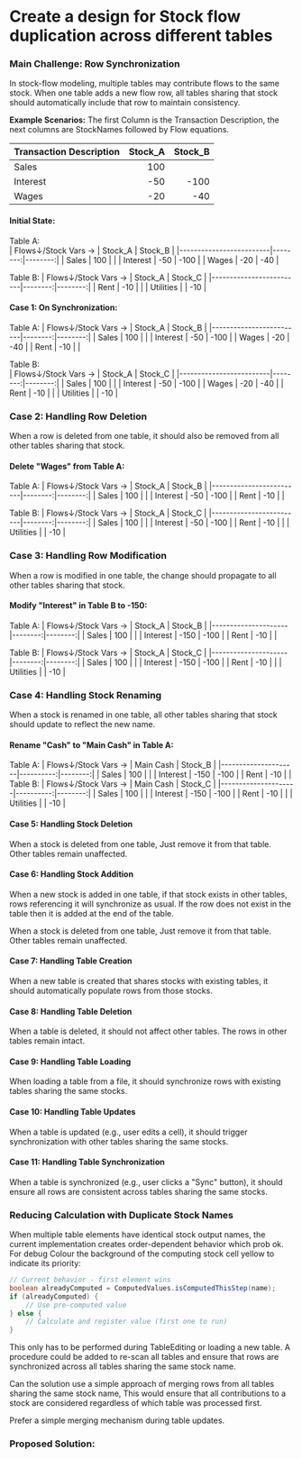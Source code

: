 # Create a design for Stock flow duplication across different tables

### Main Challenge: Row Synchronization

In stock-flow modeling, multiple tables may contribute flows to the same stock. When one table adds a new flow row, all tables sharing that stock should automatically include that row to maintain consistency.

**Example Scenarios:**
The first Column is the Transaction Description, the next columns are StockNames followed by Flow equations.

| Transaction Description | Stock_A | Stock_B |
|-------------------------|--------:|--------:|   
| Sales                   | 100     |         |
| Interest                | -50     | -100    |
| Wages                   | -20     | -40     |

#### Initial State:

Table A:      
| Flows↓/Stock Vars →     | Stock_A | Stock_B |
|-------------------------|--------:|--------:|
| Sales                   | 100     |         |
| Interest                | -50     | -100    |
| Wages                   | -20     | -40     |


Table B: 
| Flows↓/Stock Vars →     | Stock_A | Stock_C |
|-------------------------|--------:|--------:|
| Rent                    | -10     |         |
| Utilities               |         | -10     |


#### Case 1: On Synchronization:

Table A:
| Flows↓/Stock Vars →     | Stock_A | Stock_B |
|-------------------------|--------:|--------:|
| Sales                   | 100     |         |
| Interest                | -50     | -100    |
| Wages                   | -20     | -40     |
| Rent                    | -10     |         |


Table B:  
| Flows↓/Stock Vars →     | Stock_A | Stock_C |
|-------------------------|--------:|--------:|
| Sales                   | 100     |         |
| Interest                | -50     | -100    |
| Wages                   | -20     | -40     |
| Rent                    | -10     |         |
| Utilities               |         | -10     |

###  Case 2: Handling Row Deletion

When a row is deleted from one table, it should also be removed from all other tables sharing that stock.
#### Delete "Wages" from Table A:

Table A:
| Flows↓/Stock Vars →     | Stock_A | Stock_B |
|-------------------------|--------:|--------:|
| Sales                   | 100     |         |
| Interest                | -50     | -100    |
| Rent                    | -10     |         |

Table B:
| Flows↓/Stock Vars →     | Stock_A | Stock_C |
|-------------------------|--------:|--------:|
| Sales                   | 100     |         |
| Interest                | -50     | -100    |
| Rent                    | -10     |         |
| Utilities               |         | -10     |


### Case 3: Handling Row Modification

When a row is modified in one table, the change should propagate to all other tables sharing that stock.
#### Modify "Interest" in Table B to -150:

Table A:
| Flows↓/Stock Vars → | Stock_A | Stock_B |
|---------------------|--------:|--------:|
| Sales               | 100     |         |
| Interest            | -150    | -100    |
| Rent                | -10     |         |

Table B:
| Flows↓/Stock Vars → | Stock_A | Stock_C |
|---------------------|--------:|--------:|
| Sales               | 100     |         |
| Interest            | -150    | -100    |
| Rent                | -10     |         |
| Utilities           |         | -10     |


### Case 4: Handling Stock Renaming

When a stock is renamed in one table, all other tables sharing that stock should update to reflect the new name.
#### Rename "Cash" to "Main Cash" in Table A:
Table A:
| Flows↓/Stock Vars → | Main Cash | Stock_B |
|---------------------|----------:|--------:|
| Sales               | 100       |         |
| Interest            | -150      | -100    |
| Rent                | -10       |         |
Table B:
| Flows↓/Stock Vars → | Main Cash | Stock_C |
|---------------------|----------:|--------:|
| Sales               | 100       |         |
| Interest            | -150      | -100    |
| Rent                | -10       |         |
| Utilities           |           | -10     |


#### Case 5: Handling Stock Deletion

When a stock is deleted from one table, Just remove it from that table. Other tables remain unaffected.

#### Case 6: Handling Stock Addition

When a new stock is added in one table, if that stock exists in other tables, rows referencing it will synchronize as usual. If the row does not exist in the table then it is added at the end of the table.

When a stock is deleted from one table, Just remove it from that table. Other tables remain unaffected.
#### Case 7: Handling Table Creation

When a new table is created that shares stocks with existing tables, it should automatically populate rows from those stocks.


#### Case 8: Handling Table Deletion

When a table is deleted, it should not affect other tables. The rows in other tables remain intact.

#### Case 9: Handling Table Loading

When loading a table from a file, it should synchronize rows with existing tables sharing the same stocks.

#### Case 10: Handling Table Updates

When a table is updated (e.g., user edits a cell), it should trigger synchronization with other tables sharing the same stocks.

#### Case 11: Handling Table Synchronization

When a table is synchronized (e.g., user clicks a "Sync" button), it should ensure all rows are consistent across tables sharing the same stocks.





###  Reducing Calculation with Duplicate Stock Names
When multiple table elements have identical stock output names, the current implementation creates order-dependent behavior which prob ok. For debug Colour the background of the computing stock cell yellow to indicate its priority:

```java
// Current behavior - first element wins
boolean alreadyComputed = ComputedValues.isComputedThisStep(name);
if (alreadyComputed) {
    // Use pre-computed value
} else {
    // Calculate and register value (first one to run)
}
```

This only has to be performed during TableEditing or loading a new table. A procedure could be added to re-scan all tables and ensure that rows are synchronized across all tables sharing the same stock name. 

Can the solution use a simple approach of merging rows from all tables sharing the same stock name, This would ensure that all contributions to a stock are considered regardless of which table was processed first.

Prefer a simple merging mechanism during table updates.

### Proposed Solution:
